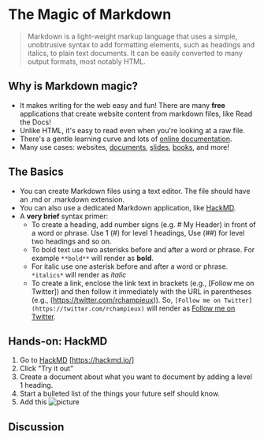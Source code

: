 # The Magic of Markdown

> Markdown is a light-weight markup language that uses a simple, unobtrusive syntax to add formatting elements, such as headings and italics, to plain text documents.  It can be easily converted to many output formats, most notably HTML.  

## Why is Markdown magic?
- It makes writing for the web easy and fun!  There are many **free** applications that create website content from markdown files, like Read the Docs!
- Unlike HTML, it's easy to read even when you're looking at a raw file.
- There's a gentle learning curve and lots of [online documentation](https://github.com/adam-p/markdown-here/wiki/Markdown-Cheatsheet).
- Many use cases:  websites, [documents](https://ulysses.app/), [slides](https://github.com/gnab/remark), [books](https://leanpub.com), and more!

## The Basics
- You can create Markdown files using a text editor.  The file should have an .md or .markdown extension.
- You can also use a dedicated Markdown application, like [HackMD](https://hackmd.io/).
- A **very brief** syntax primer:
  - To create a heading, add number signs (e.g. # My Header) in front of a word or phrase.  Use 1 (#) for level 1 headings, Use (##) for level two headings and so on.
  - To bold text use two asterisks before and after a word or phrase.  For example `**bold**` will render as **bold**.
  - For italic use one asterisk before and after a word or phrase.  `*italics*` will render as *italic*
  - To create a link, enclose the link text in brackets (e.g., [Follow me on Twitter]) and then follow it immediately with the URL in parentheses (e.g., (https://twitter.com/rchampieux)).  So, `[Follow me on Twitter](https://twitter.com/rchampieux)` will render as [Follow me on Twitter](https://twitter.com/rchampieux).

## Hands-on: HackMD
1. Go to [HackMD](https://hackmd.io/)
[https://hackmd.io/]
2. Click "Try it out"
3. Create a document about what you want to document by adding a level 1 heading.
4. Start a bulleted list of the things your future self should know.
5. Add this ![picture](https://gph.is/2RXHc4F)

## Discussion
